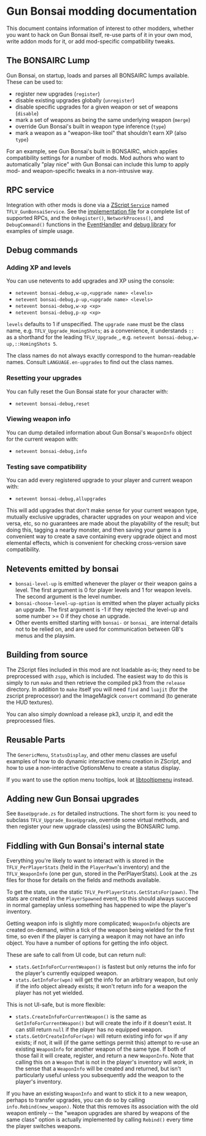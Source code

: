 # Gun Bonsai modding documentation

This document contains information of interest to other modders, whether you want to hack on Gun Bonsai itself, re-use parts of it in your own mod, write addon mods for it, or add mod-specific compatibility tweaks.


## The BONSAIRC Lump

Gun Bonsai, on startup, loads and parses all BONSAIRC lumps available. These can be used to:

- register new upgrades (`register`)
- disable existing upgrades globally (`unregister`)
- disable specific upgrades for a given weapon or set of weapons (`disable`)
- mark a set of weapons as being the same underlying weapon (`merge`)
- override Gun Bonsai's built in weapon type inference (`type`)
- mark a weapon as a "weapon-like tool" that shouldn't earn XP (also `type`)

For an example, see Gun Bonsai's built in BONSAIRC, which applies compatibility settings for a number of mods. Mod authors who want to automatically "play nice" with Gun Bonsai can include this lump to apply mod- and weapon-specific tweaks in a non-intrusive way.


## RPC service

Integration with other mods is done via a [ZScript `Service`](https://zdoom.org/wiki/Service) named `TFLV_GunBonsaiService`. See the [implementation file](./ca.ancilla.bonsai/Service.zs) for a complete list of supported RPCs, and the `OnRegister()`, `NetworkProcess()`, and `DebugCommand()` functions in the [EventHandler](./ca.ancilla.bonsai/EventHandler.zs) and [debug library](./ca.ancilla.bonsai/debug.zs) for examples of simple usage.


## Debug commands

### Adding XP and levels

You can use netevents to add upgrades and XP using the console:

- `netevent bonsai-debug,w-up,<upgrade name> <levels>`
- `netevent bonsai-debug,p-up,<upgrade name> <levels>`
- `netevent bonsai-debug,w-xp <xp>`
- `netevent bonsai-debug,p-xp <xp>`

`levels` defaults to 1 if unspecified. The `upgrade name` must be the class name, e.g. `TFLV_Upgrade_HomingShots`; as a convenience, it understands `::` as a shorthand for the leading `TFLV_Upgrade_`, e.g. `netevent bonsai-debug,w-up,::HomingShots 5`.

The class names do not always exactly correspond to the human-readable names. Consult `LANGUAGE.en-upgrades` to find out the class names.

### Resetting your upgrades

You can fully reset the Gun Bonsai state for your character with:

- `netevent bonsai-debug,reset`

### Viewing weapon info

You can dump detailed information about Gun Bonsai's `WeaponInfo` object for the current weapon with:

- `netevent bonsai-debug,info`

### Testing save compatibility

You can add every registered upgrade to your player and current weapon with:

- `netevent bonsai-debug,allupgrades`

This will add upgrades that don't make sense for your current weapon type, mutually exclusive upgrades, character upgrades on your weapon and vice versa, etc, so no guarantees are made about the playability of the result; but doing this, tagging a nearby monster, and then saving your game is a convenient way to create a save containing every upgrade object and most elemental effects, which is convenient for checking cross-version save compatibility.


## Netevents emitted by bonsai

- `bonsai-level-up` is emitted whenever the player or their weapon gains a level. The first argument is 0 for player levels and 1 for weapon levels. The second argument is the level number.
- `bonsai-choose-level-up-option` is emitted when the player actually picks an upgrade. The first argument is -1 if they rejected the level-up and some number >= 0 if they chose an upgrade.
- Other events emitted starting with `bonsai-` or `bonsai_` are internal details not to be relied on, and are used for communication between GB's menus and the playsim.


## Building from source

The ZScript files included in this mod are not loadable as-is; they need to be preprocessed with `zspp`, which is included. The easiest way to do this is simply to run `make` and then retrieve the compiled pk3 from the `release` directory. In addition to `make` itself you will need `find` and `luajit` (for the zscript preprocessor) and the ImageMagick `convert` command (to generate the HUD textures).

You can also simply download a release pk3, unzip it, and edit the preprocessed files.


## Reusable Parts

The `GenericMenu`, `StatusDisplay`, and other menu classes are useful examples of how to do dynamic interactive menu creation in ZScript, and how to use a non-interactive OptionsMenu to create a status display.

If you want to use the option menu tooltips, look at [libtooltipmenu](../libtooltipmenu/) instead.


## Adding new Gun Bonsai upgrades

See `BaseUpgrade.zs` for detailed instructions. The short form is: you need to subclass `TFLV_Upgrade_BaseUpgrade`, override some virtual methods, and then register your new upgrade class(es) using the BONSAIRC lump.


## Fiddling with Gun Bonsai's internal state

Everything you're likely to want to interact with is stored in the `TFLV_PerPlayerStats` (held in the `PlayerPawn`'s inventory) and the `TFLV_WeaponInfo` (one per gun, stored in the PerPlayerStats). Look at the .zs files for those for details on the fields and methods available.

To get the stats, use the static `TFLV_PerPlayerStats.GetStatsFor(pawn)`. The stats are created in the `PlayerSpawned` event, so this should always succeed in normal gameplay unless something has happened to wipe the player's inventory.

Getting weapon info is slightly more complicated; `WeaponInfo` objects are created on-demand, within a tick of the weapon being wielded for the first time, so even if the player is carrying a weapon it may not have an info object. You have a number of options for getting the info object.

These are safe to call from UI code, but can return null:
- `stats.GetInfoForCurrentWeapon()` is fastest but only returns the info for the player's currently equipped weapon.
- `stats.GetInfoFor(wpn)` will get the info for an arbitrary weapon, but only if the info object already exists; it won't return info for a weapon the player has not yet wielded.

This is not UI-safe, but is more flexible:
- `stats.CreateInfoForCurrentWeapon()` is the same as `GetInfoForCurrentWeapon()` but will create the info if it doesn't exist. It can still return `null` if the player has no equipped weapon.
- `stats.GetOrCreateInfoFor(wpn)` will return existing info for `wpn` if any exists; if not, it will (if the game settings permit this) attempt to re-use an existing `WeaponInfo` for another weapon of the same type. If both of those fail it will create, register, and return a new `WeaponInfo`. Note that calling this on a `Weapon` that is not in the player's inventory will *work*, in the sense that a `WeaponInfo` will be created and returned, but isn't particularly useful unless you subsequently add the weapon to the player's inventory.

If you have an existing `WeaponInfo` and want to stick it to a new weapon, perhaps to transfer upgrades, you can do so by calling `info.Rebind(new_weapon)`. Note that this removes its association with the old weapon entirely -- the "weapon upgrades are shared by weapons of the same class" option is actually implemented by calling `Rebind()` every time the player switches weapons.
